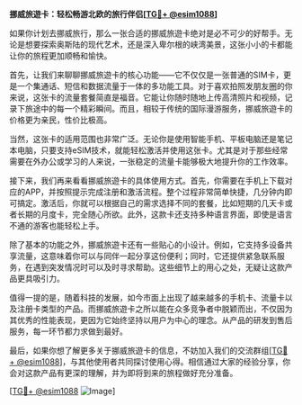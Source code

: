 **挪威旅遊卡：轻松畅游北欧的旅行伴侣[[TG💪+ @esim1088](https://t.me/s/esim1088)]**

如果你计划去挪威旅行，那么一张合适的挪威旅遊卡绝对是必不可少的好帮手。无论是想要探索奥斯陆的现代艺术，还是深入卑尔根的峡湾美景，这张小小的卡都能让你的旅程更加顺畅和愉快。

首先，让我们来聊聊挪威旅遊卡的核心功能——它不仅仅是一张普通的SIM卡，更是一个集通话、短信和数据流量于一体的多功能工具。对于喜欢拍照发朋友圈的你来说，这张卡的流量套餐简直是福音。它能让你随时随地上传高清照片和视频，记录下旅途中的每一个精彩瞬间。而且，相较于传统的国际漫游服务，挪威旅遊卡的价格更为亲民，性价比极高。

当然，这张卡的适用范围也非常广泛。无论你是使用智能手机、平板电脑还是笔记本电脑，只要支持eSIM技术，就能轻松激活并使用这张卡。尤其是对于那些经常需要在外办公或学习的人来说，一张稳定的流量卡能够极大地提升你的工作效率。

接下来，我们再来看看挪威旅遊卡的具体使用方式。首先，你需要在手机上下载对应的APP，并按照提示完成注册和激活流程。整个过程非常简单快捷，几分钟内即可搞定。激活后，你就可以根据自己的需求选择不同的套餐，比如短期的几天卡或者长期的月度卡，完全随心所欲。此外，这款卡还支持多种语言界面，即使是语言不通的游客也能轻松上手。

除了基本的功能之外，挪威旅遊卡还有一些贴心的小设计。例如，它支持多设备共享流量，这意味着你可以与同伴一起分享这份便利；同时，它还提供紧急联系服务，在遇到突发情况时可以及时寻求帮助。这些细节上的用心之处，无疑让这款产品更具吸引力。

值得一提的是，随着科技的发展，如今市面上出现了越来越多的手机卡、流量卡以及注册卡类型的产品。而挪威旅遊卡之所以能在众多竞争者中脱颖而出，不仅因为其优秀的性能表现，更因为它始终坚持以用户为中心的理念。从产品的研发到售后服务，每一环节都力求做到最好。

最后，如果你想了解更多关于挪威旅遊卡的信息，不妨加入我们的交流群组[[TG💪+ @esim1088](https://t.me/s/esim1088)]，与其他使用者共同探讨使用心得。相信通过大家的经验分享，你会对这款产品有更深的理解，并为即将到来的旅程做好充分准备。

[[TG💪+ @esim1088](https://t.me/s/esim1088) ![Image](https://i.postimg.cc/4NQfJmqS/Snipaste-2025-05-13-00-14-12.png)]